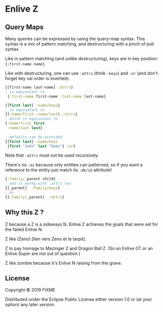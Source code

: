 # Enlive Z

## Query Maps

Many queries can be expressed by using the query-map syntax. This syntax is a mix
of pattern matching, and destructuring with a pinch of pull syntax.

Like in pattern matching (and unlike destructuring), keys are in key position: `{:first-name name}`.

Like with destructuring, one can use `:attrs` (think `:keys`) and `:or` (and don't forget key val order is inverted):

```clj
{[first-name last-name] :attrs}
; is equivalent to
 {:first-name first-name :last-name last-name}

{[first last] :name/keys}
; is equivalent to
{[:name/first :name/last] :attrs}
; which is equivalent to
{:name/first first
 :name/last last}
 
; defaults can be provided 
{[first last] :name/keys
 {first "John" last "Does"} :or}
```
Note that `:attrs` must not be used recursively.

There's no `:as` because only entities can patterned, so if you want a reference to the entity just match its `:db/id` attribute!

```clj
{:family/_parent child}
; and it workq with :attrs too
{[_parent]  :family/keys}
; or
{[:family/_parent]  :attrs}
```

## Why this Z ?

Z because a Z is a sideways N. Enlive Z achieves the goals that were set for the failed Enlive N.

Z like (Zeno) [lien vers Zeno et le tarpit].

Z to pay homage to Mazinger Z and Dragon Ball Z. (So an Enlive GT or an Enlive Super are not out of question.)

Z like zombie because it's Enlive N raising from the grave.

## License

Copyright © 2019 FIXME

Distributed under the Eclipse Public License either version 1.0 or (at
your option) any later version.
